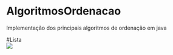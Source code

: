 # AlgoritmosOrdenacao
Implementação dos principais algoritmos de ordenação em java 

#Lista
</br>
<img src="https://i.imgur.com/9Jporrr.png">
